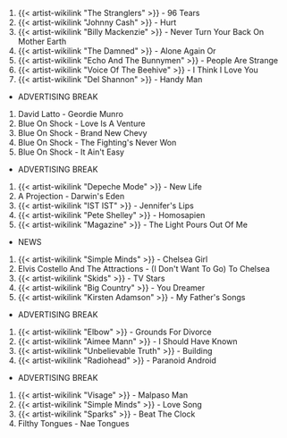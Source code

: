 1. {{< artist-wikilink "The Stranglers" >}} - 96 Tears
2. {{< artist-wikilink "Johnny Cash" >}} - Hurt
3. {{< artist-wikilink "Billy Mackenzie" >}} - Never Turn Your Back On Mother Earth
4. {{< artist-wikilink "The Damned" >}} - Alone Again Or
5. {{< artist-wikilink "Echo And The Bunnymen" >}} - People Are Strange
6. {{< artist-wikilink "Voice Of The Beehive" >}} - I Think I Love You
7. {{< artist-wikilink "Del Shannon" >}} - Handy Man

- ADVERTISING BREAK

1. David Latto - Geordie Munro
2. Blue On Shock - Love Is A Venture
3. Blue On Shock - Brand New Chevy
4. Blue On Shock - The Fighting's Never Won
5. Blue On Shock - It Ain't Easy

- ADVERTISING BREAK

1. {{< artist-wikilink "Depeche Mode" >}} - New Life
2. A Projection - Darwin's Eden
3. {{< artist-wikilink "IST IST" >}} - Jennifer's Lips
4. {{< artist-wikilink "Pete Shelley" >}} - Homosapien
5. {{< artist-wikilink "Magazine" >}} - The Light Pours Out Of Me

- NEWS

1. {{< artist-wikilink "Simple Minds" >}} - Chelsea Girl
2. Elvis Costello And The Attractions - (I Don't Want To Go) To Chelsea
3. {{< artist-wikilink "Skids" >}} - TV Stars
4. {{< artist-wikilink "Big Country" >}} - You Dreamer
5. {{< artist-wikilink "Kirsten Adamson" >}} - My Father's Songs

- ADVERTISING BREAK

1. {{< artist-wikilink "Elbow" >}} - Grounds For Divorce
2. {{< artist-wikilink "Aimee Mann" >}} - I Should Have Known
3. {{< artist-wikilink "Unbelievable Truth" >}} - Building
4. {{< artist-wikilink "Radiohead" >}} - Paranoid Android

- ADVERTISING BREAK

1. {{< artist-wikilink "Visage" >}} - Malpaso Man
2. {{< artist-wikilink "Simple Minds" >}} - Love Song
3. {{< artist-wikilink "Sparks" >}} - Beat The Clock
4. Filthy Tongues - Nae Tongues
